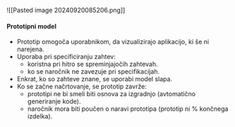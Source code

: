 ![[Pasted image 20240920085206.png]]

#### Prototipni model
- Prototip omogoča uporabnikom, da vizualizirajo aplikacijo, ki še ni narejena.
-  Uporaba pri specificiranju zahtev:
	- koristna pri hitro se spreminjajočih zahtevah.
	- ko se naročnik ne zavezuje pri specifikacijah.
- Enkrat, ko so zahteve znane, se uporabi model slapa.
- Ko se začne načrtovanje, se prototip zavrže:
	- prototipi ne bi smeli biti osnova za izgradnjo (avtomatično generiranje kode).
	- naročnik mora biti poučen o naravi prototipa (prototip ni % končnega izdelka).